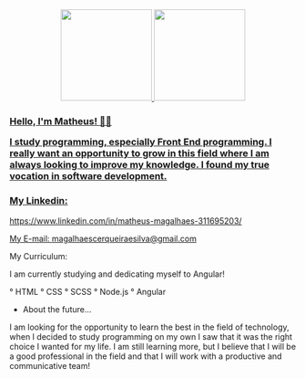 <div align="center">
  <a href="https://github.com/Theulislee">
  <img height="160em" src="https://github-readme-stats.vercel.app/api?username=Theulislee&show_icons=true&theme=chartreuse-dark&include_all_commits=true&count_private=true"/>
  <img height="160em" src="https://github-readme-stats.vercel.app/api/top-langs/?username=Theulislee&layout=compact&langs_count=7&theme=react"/>
</div>

  
<h3> Hello, I'm Matheus! 🙋‍♂️

I study programming, especially Front End programming.
I really want an opportunity to grow in this field where I am always looking to improve my knowledge.
I found my true vocation in software development. </h3>

  <h3>My Linkedin:</h3> https://www.linkedin.com/in/matheus-magalhaes-311695203/

My E-mail: magalhaescerqueiraesilva@gmail.com

My Curriculum:

I am currently studying and dedicating myself to Angular!

° HTML
° CSS
° SCSS
° Node.js
° Angular

- About the future...

I am looking for the opportunity to learn the best in the field of technology, when I decided to study programming on my own I saw that it was the right choice I wanted for my life. I am still learning more, but I believe that I will be a good professional in the field and that I will work with a productive and communicative team!
